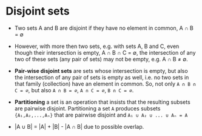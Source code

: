 # Disjoint sets

* Two sets A and B are disjoint if they have no element in common, A ∩ B = ∅

* However, with more then two sets, e.g. with sets A, B and C, even though their intersection is empty, A ∩ B ∩ C = ∅, the intersection of any two of these sets (any pair of sets) may not be empty, e.g. A ∩ B ≠ ∅.

* **Pair-wise disjoint sets** are sets whose intersection is empty, but also the intersection of any pair of sets is empty as well, i.e. no two sets in that family (collection) have an element in common. So, not only `A ∩ B ∩ C = ∅`, but also `A ∩ B = ∅`, `A ∩ C = ∅`, `B ∩ C = ∅`.

* **Partitioning** a set is an operation that insists that the resulting subsets are pairwise disjoint. Partitioning a set `A` produces subsets `{A₁,A₂,...,Aₙ}` that are pairwise disjoint and `A₁ ∪ A₂ ∪ ... ∪ Aₙ = A`

* |A ∪ B| = |A| + |B| - |A ∩ B| due to possible overlap.
